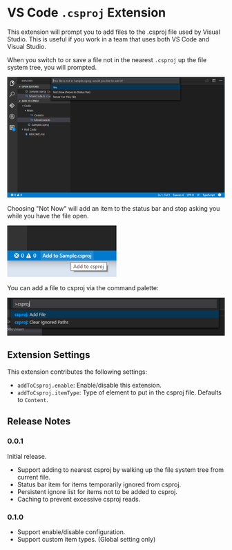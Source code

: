 # VS Code `.csproj` Extension

This extension will prompt you to add files to the .csproj file used by Visual Studio. This is useful if you work in a team that uses both VS Code and Visual Studio.

When you switch to or save a file not in the nearest `.csproj` up the file system tree, you will prompted.

![Prompt](img/demo-prompt.png "Prompt")

Choosing "Not Now" will add an item to the status bar and stop asking you while you have the file open.

![StatusBar](img/demo-status-bar.png "Status Bar")

You can add a file to csproj via the command palette:

![Command](img/demo-command.png "Command Palette")


## Extension Settings

This extension contributes the following settings:

* `addToCsproj.enable`: Enable/disable this extension.
* `addToCsproj.itemType`: Type of element to put in the csproj file. Defaults to `Content`.

## Release Notes

### 0.0.1

Initial release.

* Support adding to nearest csproj by walking up the file system tree from current file.
* Status bar item for items temporarily ignored from csproj.
* Persistent ignore list for items not to be added to csproj.
* Caching to prevent excessive csproj reads.

### 0.1.0

* Support enable/disable configuration.
* Support custom item types. (Global setting only)
